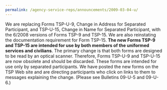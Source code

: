 ```yaml
---
permalink: /agency-service-reps/announcements/2009-03-04-u/
---
```


We are replacing Forms TSP-U-9, Change in Address for Separated Participant, and TSP-U-15, Change in Name for Separated Participant, with the 6/2008 versions of Forms TSP-9 and TSP-15. We are also reinstating the documentation requirement for Form TSP-15. **The new Forms TSP-9 and TSP-15 are intended for use by both members of the uniformed services and civilians**. The primary change is that both forms are designed to be read by an optical scanner. Therefore, Forms TSP-U-9 and TSP-U-15 are now obsolete and should be discarded. These forms are intended for use only by separated participants. We have posted the new forms on the TSP Web site and are directing participants who click on links to them to messages explaining the change. (Please see Bulletins 09-U-5 and 09-U-6.)
